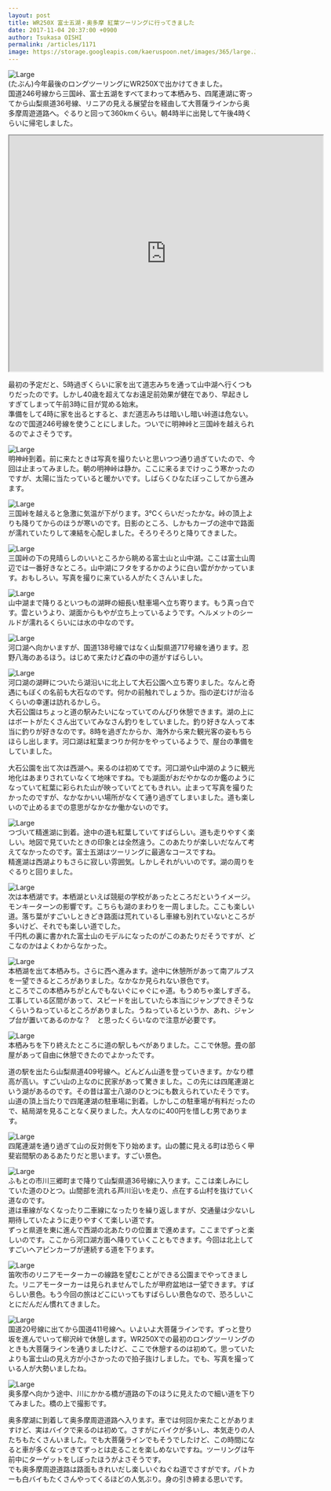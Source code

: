 ```yaml
---
layout: post
title: WR250X 富士五湖・奥多摩 紅葉ツーリングに行ってきました
date: 2017-11-04 20:37:00 +0900
author: Tsukasa OISHI
permalink: /articles/1171
image: https://storage.googleapis.com/kaeruspoon.net/images/365/large.JPG?1509774206
---
```



![Large](https://storage.googleapis.com/kaeruspoon.net/images/365/large.JPG?1509774206)  
(たぶん)今年最後のロングツーリングにWR250Xで出かけてきました。  
国道246号線から三国峠、富士五湖をすべてまわって本栖みち、四尾連湖に寄ってから山梨県道36号線、リニアの見える展望台を経由して大菩薩ラインから奥多摩周遊道路へ。ぐるりと回って360kmくらい。朝4時半に出発して午後4時くらいに帰宅しました。  

<iframe src="https://www.google.com/maps/d/embed?mid=15fRcj44HXVG3uupwOt5ZhZXmUZw" width="640" height="480"></iframe>  

最初の予定だと、5時過ぎくらいに家を出て道志みちを通って山中湖へ行くつもりだったのです。しかし40歳を超えてなお遠足前効果が健在であり、早起きしすぎてしまって午前3時に目が覚める始末。  
準備をして4時に家を出るとすると、まだ道志みちは暗いし暗い峠道は危ない。なので国道246号線を使うことにしました。ついでに明神峠と三国峠を越えられるのでよさそうです。  

![Large](https://storage.googleapis.com/kaeruspoon.net/images/355/large.JPG?1509692667)  
明神峠到着。前に来たときは写真を撮りたいと思いつつ通り過ぎていたので、今回は止まってみました。朝の明神峠は静か。ここに来るまでけっこう寒かったのですが、太陽に当たっていると暖かいです。しばらくひなたぼっこしてから進みます。  

![Large](https://storage.googleapis.com/kaeruspoon.net/images/357/large.JPG?1509692790)  
三国峠を越えると急激に気温が下がります。3℃くらいだったかな。峠の頂上よりも降りてからのほうが寒いのです。日影のところ、しかもカーブの途中で路面が濡れていたりして凍結を心配しました。そろりそろりと降りてきました。  

![Large](https://storage.googleapis.com/kaeruspoon.net/images/356/large.JPG?1509692744)  
三国峠の下の見晴らしのいいところから眺める富士山と山中湖。ここは富士山周辺では一番好きなところ。山中湖にフタをするかのように白い雲がかかっています。おもしろい。写真を撮りに来ている人がたくさんいました。  

![Large](https://storage.googleapis.com/kaeruspoon.net/images/358/large.JPG?1509692854)  
山中湖まで降りるといつもの湖畔の細長い駐車場へ立ち寄ります。もう真っ白です。雲というより、湖面からもやが立ち上っているようです。ヘルメットのシールドが濡れるくらいには水の中なのです。  

![Large](https://storage.googleapis.com/kaeruspoon.net/images/359/large.JPG?1509692945)  
河口湖へ向かいますが、国道138号線ではなく山梨県道717号線を通ります。忍野八海のあるほう。はじめて来たけど森の中の道がすばらしい。  

![Large](https://storage.googleapis.com/kaeruspoon.net/images/360/large.JPG?1509693047)  
河口湖の湖畔についたら湖沿いに北上して大石公園へ立ち寄りました。なんと奇遇にもぼくの名前も大石なのです。何かの前触れでしょうか。指の逆むけが治るくらいの幸運は訪れるかしら。  
大石公園はちょっと道の駅みたいになっていてのんびり休憩できます。湖の上にはボートがたくさん出ていてみなさん釣りをしていました。釣り好きな人って本当に釣りが好きなのです。8時を過ぎたからか、海外から来た観光客の姿もちらほらし出します。河口湖は紅葉まつりか何かをやっているようで、屋台の準備をしていました。  

大石公園を出て次は西湖へ。来るのは初めてです。河口湖や山中湖のように観光地化はあまりされていなくて地味ですね。でも湖面がおだやかなのか鑑のようになっていて紅葉に彩られた山が映っていてとてもきれい。止まって写真を撮りたかったのですが、なかなかいい場所がなくて通り過ぎてしまいました。道も楽しいので止めるまでの意思がなかなか働かないのです。  

![Large](https://storage.googleapis.com/kaeruspoon.net/images/361/large.JPG?1509718589)  
つづいて精進湖に到着。途中の道も紅葉していてすばらしい。道も走りやすく楽しい。地図で見ていたときの印象とは全然違う。このあたりが楽しいだなんて考えてなかったのです。富士五湖はツーリングに最適なコースですね。  
精進湖は西湖よりもさらに寂しい雰囲気。しかしそれがいいのです。湖の周りをぐるりと回りました。  

![Large](https://storage.googleapis.com/kaeruspoon.net/images/362/large.JPG?1509718708)  
次は本栖湖です。本栖湖といえば競艇の学校があったところだというイメージ。モンキーターンの影響です。こちらも湖のまわりを一周しました。ここも楽しい道。落ち葉がすごいしときどき路面は荒れているし車線も別れていないところが多いけど、それでも楽しい道でした。  
千円札の裏に書かれた富士山のモデルになったのがこのあたりだそうですが、どこなのかはよくわからなかった。  

![Large](https://storage.googleapis.com/kaeruspoon.net/images/363/large.JPG?1509718772)  
本栖湖を出て本栖みち。さらに西へ進みます。途中に休憩所があって南アルプスを一望できるところがありました。なかなか見られない景色です。  
ところでこの本栖みちがとんでもないぐにゃぐにゃ道。もうめちゃ楽しすぎる。工事している区間があって、スピードを出していたら本当にジャンプできそうなくらいうねっているところがありました。うねっているというか、あれ、ジャンプ台が置いてあるのかな？　と思ったくらいなので注意が必要です。  

![Large](https://storage.googleapis.com/kaeruspoon.net/images/364/large.JPG?1509718852)  
本栖みちを下り終えたところに道の駅しもべがありました。ここで休憩。畳の部屋があって自由に休憩できたのでよかったです。  

道の駅を出たら山梨県道409号線へ。どんどん山道を登っていきます。かなり標高が高い。すごい山の上なのに民家があって驚きました。この先には四尾連湖という湖があるのです。その昔は富士八湖のひとつにも数えられていたそうです。  
山道の頂上当たりで四尾連湖の駐車場に到着。しかしこの駐車場が有料だったので、結局湖を見ることなく戻りました。大人なのに400円を惜しむ男であります。  

![Large](https://storage.googleapis.com/kaeruspoon.net/images/366/large.JPG?1509776101)  
四尾連湖を通り過ぎて山の反対側を下り始めます。山の麓に見える町は恐らく甲斐岩間駅のあるあたりだと思います。すごい景色。  

![Large](https://storage.googleapis.com/kaeruspoon.net/images/367/large.JPG?1509776640)  
ふもとの市川三郷町まで降りて山梨県道36号線に入ります。ここは楽しみにしていた道のひとつ。山間部を流れる芦川沿いを走り、点在する山村を抜けていく道なのです。  
道は車線がなくなったり二車線になったりを繰り返しますが、交通量は少ないし期待していたように走りやすくて楽しい道です。  
ずっと県道を東に進んで西湖の北あたりの位置まで進めます。ここまでずっと楽しいのです。ここから河口湖方面へ降りていくこともできます。今回は北上してすごいヘアピンカーブが連続する道を下ります。  

![Large](https://storage.googleapis.com/kaeruspoon.net/images/368/large.JPG?1509776908)  
笛吹市のリニアモーターカーの線路を望むことができる公園までやってきました。リニアモーターカーは見られませんでしたが甲府盆地は一望できます。すばらしい景色。もう今回の旅はどこにいってもすばらしい景色なので、恐ろしいことにだんだん慣れてきました。  

![Large](https://storage.googleapis.com/kaeruspoon.net/images/369/large.JPG?1509794154)  
国道20号線に出てから国道411号線へ。いよいよ大菩薩ラインです。ずっと登り坂を進んでいって柳沢峠で休憩します。WR250Xでの最初のロングツーリングのときも大菩薩ラインを通りましたけど、ここで休憩するのは初めて。思っていたよりも富士山の見え方が小さかったので拍子抜けしました。でも、写真を撮っている人が大勢いましたね。  

![Large](https://storage.googleapis.com/kaeruspoon.net/images/370/large.JPG?1509794444)  
奥多摩へ向かう途中、川にかかる橋が道路の下のほうに見えたので細い道を下りてみました。橋の上で撮影です。  

奥多摩湖に到着して奥多摩周遊道路へ入ります。車では何回か来たことがありますけど、実はバイクで来るのは初めて。さすがにバイクが多いし、本気走りの人たちもたくさんいました。でも大菩薩ラインでもそうでしたけど、この時間になると車が多くなってきてずっとは走ることを楽しめないですね。ツーリングは午前中にターゲットをしぼったほうがよさそうです。  
でも奥多摩周遊道路は路面もきれいだし楽しいぐねぐね道でさすがです。パトカーも白バイもたくさんやってくるほどの人気ぶり。身の引き締まる思いです。  

